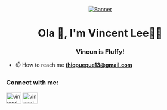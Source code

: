 <p align="center">
  <a href=""><img src="computer-pixel.gif" alt="Banner"></a>
</p>
<h1 align="center">Ola 👋, I'm Vincent Lee🌿🐺</h1>
<h3 align="center">Vincun is Fluffy!</h3>

- 📫 How to reach me **thiopuepue13@gmail.com**

<h3 align="left">Connect with me:</h3>
<p align="left">
<a href="https://instagram.com/vincent.lee65" target="blank"><img align="center" src="https://raw.githubusercontent.com/rahuldkjain/github-profile-readme-generator/master/src/images/icons/Social/instagram.svg" alt="vincent.lee65" height="30" width="40" /></a>
<a href="https://www.youtube.com/c/vincent 2005" target="blank"><img align="center" src="https://raw.githubusercontent.com/rahuldkjain/github-profile-readme-generator/master/src/images/icons/Social/youtube.svg" alt="vincent 2005" height="30" width="40" /></a>
</p>
